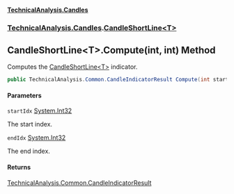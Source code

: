 #### [TechnicalAnalysis\.Candles](Atypical.TechnicalAnalysis.Candles.md 'Atypical\.TechnicalAnalysis\.Candles')
### [TechnicalAnalysis\.Candles](Atypical.TechnicalAnalysis.Candles.md#TechnicalAnalysis.Candles 'TechnicalAnalysis\.Candles').[CandleShortLine&lt;T&gt;](CandleShortLine_T_.md 'TechnicalAnalysis\.Candles\.CandleShortLine\<T\>')

## CandleShortLine\<T\>\.Compute\(int, int\) Method

Computes the [CandleShortLine&lt;T&gt;](CandleShortLine_T_.md 'TechnicalAnalysis\.Candles\.CandleShortLine\<T\>') indicator\.

```csharp
public TechnicalAnalysis.Common.CandleIndicatorResult Compute(int startIdx, int endIdx);
```
#### Parameters

<a name='TechnicalAnalysis.Candles.CandleShortLine_T_.Compute(int,int).startIdx'></a>

`startIdx` [System\.Int32](https://docs.microsoft.com/en-us/dotnet/api/System.Int32 'System\.Int32')

The start index\.

<a name='TechnicalAnalysis.Candles.CandleShortLine_T_.Compute(int,int).endIdx'></a>

`endIdx` [System\.Int32](https://docs.microsoft.com/en-us/dotnet/api/System.Int32 'System\.Int32')

The end index\.

#### Returns
[TechnicalAnalysis\.Common\.CandleIndicatorResult](https://docs.microsoft.com/en-us/dotnet/api/TechnicalAnalysis.Common.CandleIndicatorResult 'TechnicalAnalysis\.Common\.CandleIndicatorResult')